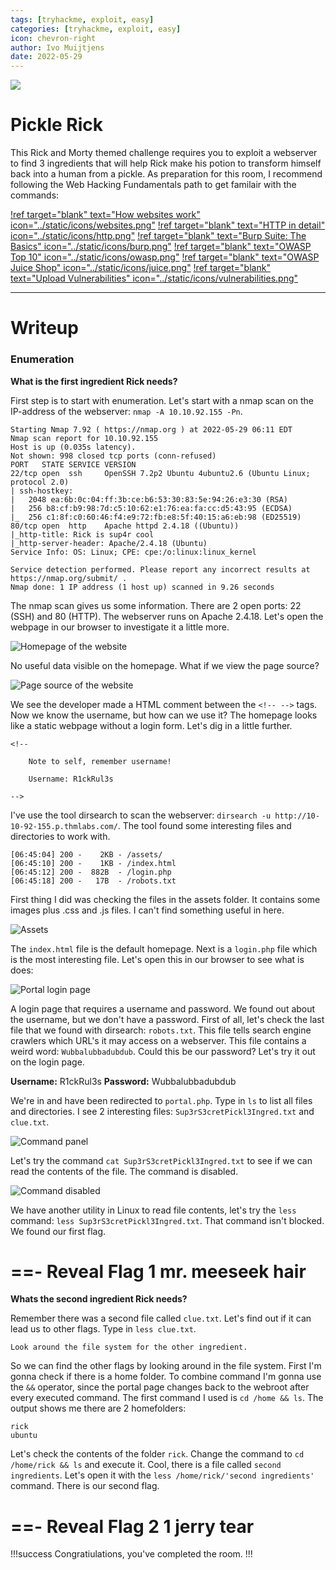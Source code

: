 ```yaml
---
tags: [tryhackme, exploit, easy]
categories: [tryhackme, exploit, easy]
icon: chevron-right
author: Ivo Muijtjens
date: 2022-05-29
---
```

![](/static/headers/pickle-rick.png)

# Pickle Rick

This Rick and Morty themed challenge requires you to exploit a webserver to find 3 ingredients that will help Rick make his potion to transform himself back into a human from a pickle. As preparation for this room, I recommend following the Web Hacking Fundamentals path to get familair with the commands:

[!ref target="blank" text="How websites work" icon="../static/icons/websites.png"](https://tryhackme.com/room/howwebsiteswork)
[!ref target="blank" text="HTTP in detail" icon="../static/icons/http.png"](https://tryhackme.com/room/httpindetail)
[!ref target="blank" text="Burp Suite: The Basics" icon="../static/icons/burp.png"](https://tryhackme.com/room/burpsuitebasics)
[!ref target="blank" text="OWASP Top 10" icon="../static/icons/owasp.png"](https://tryhackme.com/room/owasptop10)
[!ref target="blank" text="OWASP Juice Shop" icon="../static/icons/juice.png"](https://tryhackme.com/room/owaspjuiceshop)
[!ref target="blank" text="Upload Vulnerabilities" icon="../static/icons/vulnerabilities.png"](https://tryhackme.com/room/uploadvulns)

---

# Writeup

### Enumeration

**What is the first ingredient Rick needs?**

First step is to start with enumeration. Let's start with a nmap scan on the IP-address of the webserver: `nmap -A 10.10.92.155 -Pn`.

    Starting Nmap 7.92 ( https://nmap.org ) at 2022-05-29 06:11 EDT
    Nmap scan report for 10.10.92.155
    Host is up (0.035s latency).
    Not shown: 998 closed tcp ports (conn-refused)
    PORT   STATE SERVICE VERSION
    22/tcp open  ssh     OpenSSH 7.2p2 Ubuntu 4ubuntu2.6 (Ubuntu Linux; protocol 2.0)
    | ssh-hostkey: 
    |   2048 ea:6b:0c:04:ff:3b:ce:b6:53:30:83:5e:94:26:e3:30 (RSA)
    |   256 b8:cf:b9:98:7d:c5:10:62:e1:76:ea:fa:cc:d5:43:95 (ECDSA)
    |_  256 c1:8f:c0:60:46:f4:e9:72:fb:e8:5f:40:15:a6:eb:98 (ED25519)
    80/tcp open  http    Apache httpd 2.4.18 ((Ubuntu))
    |_http-title: Rick is sup4r cool
    |_http-server-header: Apache/2.4.18 (Ubuntu)
    Service Info: OS: Linux; CPE: cpe:/o:linux:linux_kernel

    Service detection performed. Please report any incorrect results at https://nmap.org/submit/ .
    Nmap done: 1 IP address (1 host up) scanned in 9.26 seconds

The nmap scan gives us some information. There are 2 open ports: 22 (SSH) and 80 (HTTP). The webserver runs on Apache 2.4.18. Let's open the webpage in our browser to investigate it a little more.

![Homepage of the website](/static/images/website.png)

No useful data visible on the homepage. What if we view the page source?

![Page source of the website](/static/images/pagesource.png)

We see the developer made a HTML comment between the `<!-- -->` tags. Now we know the username, but how can we use it? The homepage looks like a static webpage without a login form. Let's dig in a little further.

    <!--

        Note to self, remember username!

        Username: R1ckRul3s

    -->

I've use the tool dirsearch to scan the webserver: `dirsearch -u http://10-10-92-155.p.thmlabs.com/`. The tool found some interesting files and directories to work with.

    [06:45:04] 200 -    2KB - /assets/
    [06:45:10] 200 -    1KB - /index.html                                       
    [06:45:12] 200 -  882B  - /login.php                                        
    [06:45:18] 200 -   17B  - /robots.txt

First thing I did was checking the files in the assets folder. It contains some images plus .css and .js files. I can't find something useful in here.

![Assets](/static/images/assets.png)

The `index.html` file is the default homepage. Next is a `login.php` file which is the most interesting file. Let's open this in our browser to see what is does:

![Portal login page](/static/images/login.png)

A login page that requires a username and password. We found out about the username, but we don't have a password. First of all, let's check the last file that we found with dirsearch: `robots.txt`. This file tells search engine crawlers which URL's it may access on a webserver. This file contains a weird word: `Wubbalubbadubdub`. Could this be our password? Let's try it out on the login page.

**Username:** R1ckRul3s
**Password:** Wubbalubbadubdub

We're in and have been redirected to `portal.php`. Type in `ls` to list all files and directories. I see 2 interesting files: `Sup3rS3cretPickl3Ingred.txt` and `clue.txt`.

![Command panel](/static/images/command.png)

Let's try the command `cat Sup3rS3cretPickl3Ingred.txt` to see if we can read the contents of the file. The command is disabled.

![Command disabled](/static/images/disabled.png)

We have another utility in Linux to read file contents, let's try the `less` command: `less Sup3rS3cretPickl3Ingred.txt`. That command isn't blocked. We found our first flag.

==- Reveal Flag 1
mr. meeseek hair
===

**Whats the second ingredient Rick needs?**

Remember there was a second file called `clue.txt`. Let's find out if it can lead us to other flags. Type in `less clue.txt`.

    Look around the file system for the other ingredient.

So we can find the other flags by looking around in the file system. First I'm gonna check if there is a home folder. To combine command I'm gonna use the `&&` operator, since the portal page changes back to the webroot after every executed command. The first command I used is `cd /home && ls`. The output shows me there are 2 homefolders:

    rick
    ubuntu

Let's check the contents of the folder `rick`. Change the command to `cd /home/rick && ls` and execute it. Cool, there is a file called `second ingredients`. Let's open it with the `less /home/rick/'second ingredients'` command. There is our second flag.

==- Reveal Flag 2
1 jerry tear
===

!!!success
Congratiulations, you've completed the room.
!!!